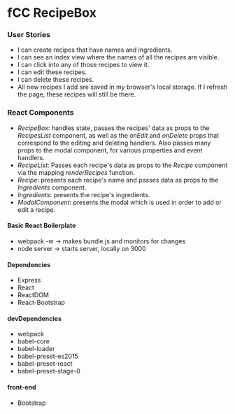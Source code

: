 # fCC RecipeBox

### User Stories
* I can create recipes that have names and ingredients.
* I can see an index view where the names of all the recipes are visible.
* I can click into any of those recipes to view it.
* I can edit these recipes.
* I can delete these recipes.
* All new recipes I add are saved in my browser's local storage. If I refresh the page, these recipes will still be there.

### React Components
* *RecipeBox*: handles state, passes the recipes' data as props to the *RecipesList* component, as well as the *onEdit* and *onDelete* props that correspond to the editing and deleting handlers. Also passes many props to the modal component, for various properties and event handlers.
* *RecipeList*: Passes each recipe's data as props to the *Recipe* component via the mapping *renderRecipes* function.
* *Recipe*: presents each recipe's name and passes data as props to the *Ingredients* component.
* *Ingredients*: presents the recipe's ingredients.
* *ModalComponent*: presents the modal which is used in order to add or edit a recipe.


#### Basic React Boilerplate
* webpack -w -> makes bundle.js and monitors for changes
* node server -> starts server, locally on 3000

#### Dependencies
* Express
* React
* ReactDOM
* React-Bootstrap


#### devDependencies

* webpack
* babel-core
* babel-loader
* babel-preset-es2015
* babel-preset-react
* babel-preset-stage-0

#### front-end
* Bootstrap
